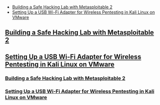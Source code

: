 * [Building a Safe Hacking Lab with Metasploitable 2](./metasploitable-2)
* [Setting Up a USB Wi-Fi Adapter for Wireless Pentesting in Kali Linux on VMware](./wifi-adapter)

## [Building a Safe Hacking Lab with Metasploitable 2](./metasploitable-2)
## [Setting Up a USB Wi-Fi Adapter for Wireless Pentesting in Kali Linux on VMware](./wifi-adapter)

### [Building a Safe Hacking Lab with Metasploitable 2](./metasploitable-2)
### [Setting Up a USB Wi-Fi Adapter for Wireless Pentesting in Kali Linux on VMware](./wifi-adapter)
